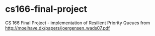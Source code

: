 # cs166-final-project
CS 166 Final Project - implementation of Resilient Priority Queues from http://moelhave.dk/papers/joergensen_wads07.pdf

